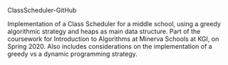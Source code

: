 ClassScheduler-GitHub

Implementation of a Class Scheduler for a middle school, using a greedy algorithmic strategy and heaps as main data structure. Part of the coursework for Introduction to Algorithms at Minerva Schools at KGI, on Spring 2020. Also includes considerations on the implementation of a greedy vs a dynamic programming strategy.
